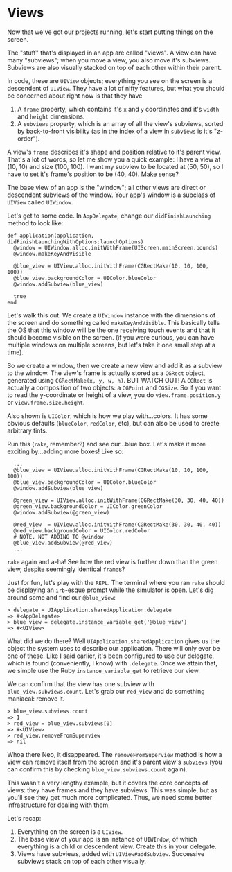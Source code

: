 # Views

Now that we've got our projects running, let's start putting things on the screen.

The "stuff" that's displayed in an app are called "views". A view can have many "subviews"; when you move a view, you also move it's subviews. Subviews are also visually stacked on top of each other within their parent.

In code, these are `UIView` objects; everything you see on the screen is a descendent of `UIView`. They have a lot of nifty features, but what you should be concerned about right now is that they have

1. A `frame` property, which contains it's `x` and `y` coordinates and it's `width` and `height` dimensions.
2. A `subviews` property, which is an array of all the view's subviews, sorted by back-to-front visibility (as in the index of a view in `subviews` is it's "z-order").

A view's `frame` describes it's shape and position relative to it's parent view. That's a lot of words, so let me show you a quick example: I have a view at (10, 10) and size (100, 100). I want my subview to be located at (50, 50), so I have to set it's frame's position to be (40, 40). Make sense?

The base view of an app is the "window"; all other views are direct or descendent subviews of the window. Your app's window is a subclass of `UIView` called `UIWindow`.

Let's get to some code. In `AppDelegate`, change our `didFinishLaunching` method to look like:

```
def application(application, didFinishLaunchingWithOptions:launchOptions)
  @window = UIWindow.alloc.initWithFrame(UIScreen.mainScreen.bounds)
  @window.makeKeyAndVisible

  @blue_view = UIView.alloc.initWithFrame(CGRectMake(10, 10, 100, 100))
  @blue_view.backgroundColor = UIColor.blueColor
  @window.addSubview(blue_view)

  true
end
```

Let's walk this out. We create a `UIWindow` instance with the dimensions of the screen and do something called `makeKeyAndVisible`. This basically tells the OS that this window will be the one receiving touch events and that it should become visible on the screen. (if you were curious, you can have multiple windows on multiple screens, but let's take it one small step at a time).

So we create a window, then we create a new view and add it as a subview to the window. The view's frame is actually stored as a `CGRect` object, generated using `CGRectMake(x, y, w, h)`. BUT WATCH OUT! A `CGRect` is actually a composition of two objects: a `CGPoint` and `CGSize`. So if you want to read the y-coordinate or height of a view, you do `view.frame.position.y` or `view.frame.size.height`.

Also shown is `UIColor`, which is how we play with...colors. It has some obvious defaults (`blueColor`, `redColor`, etc), but can also be used to create arbitrary tints.

Run this (`rake`, remember?) and see our...blue box. Let's make it more exciting by...adding more boxes! Like so:

```
  ...
  @blue_view = UIView.alloc.initWithFrame(CGRectMake(10, 10, 100, 100))
  @blue_view.backgroundColor = UIColor.blueColor
  @window.addSubview(blue_view)

  @green_view = UIView.alloc.initWithFrame(CGRectMake(30, 30, 40, 40))
  @green_view.backgroundColor = UIColor.greenColor
  @window.addSubview(@green_view)

  @red_view  = UIView.alloc.initWithFrame(CGRectMake(30, 30, 40, 40))
  @red_view.backgroundColor = UIColor.redColor
  # NOTE. NOT ADDING TO @window
  @blue_view.addSubview(@red_view)
  ...
```

`rake` again and a-ha! See how the red view is further down than the green view, despite seemingly identical `frame`s?

Just for fun, let's play with the `REPL`. The terminal where you ran `rake` should be displaying an `irb`-esque prompt while the simulator is open. Let's dig around some and find our `@blue_view`:

```
> delegate = UIApplication.sharedApplication.delegate
=> #<AppDelegate>
> blue_view = delegate.instance_variable_get('@blue_view')
=> #<UIView>
```

What did we do there? Well `UIApplication.sharedApplication` gives us the object the system uses to describe our application. There will only ever be one of these. Like I said earlier, it's been configured to use our delegate, which is found (conveniently, I know) with `.delegate`. Once we attain that, we simple use the Ruby `instance_variable_get` to retrieve our view.

We can confirm that the view has one subview with `blue_view.subviews.count`. Let's grab our `red_view` and do something maniacal: remove it.

```
> blue_view.subviews.count
=> 1
> red_view = blue_view.subviews[0]
=> #<UIView>
> red_view.removeFromSuperview
=> nil
```

Whoa there Neo, it disappeared. The `removeFromSuperview` method is how a view can remove itself from the screen and it's parent view's `subviews` (you can confirm this by checking `blue_view.subviews.count` again).

This wasn't a very lengthy example, but it covers the core concepts of views: they have frames and they have subviews. This was simple, but as you'll see they get much more complicated. Thus, we need some better infrastructure for dealing with them.

Let's recap:
1. Everything on the screen is a `UIView`.
2. The base view of your app is an instance of `UIWIndow`, of which everything is a child or descendent view. Create this in your delegate.
3. Views have subviews, added with `UIView#addSubview`. Successive subviews stack on top of each other visually.